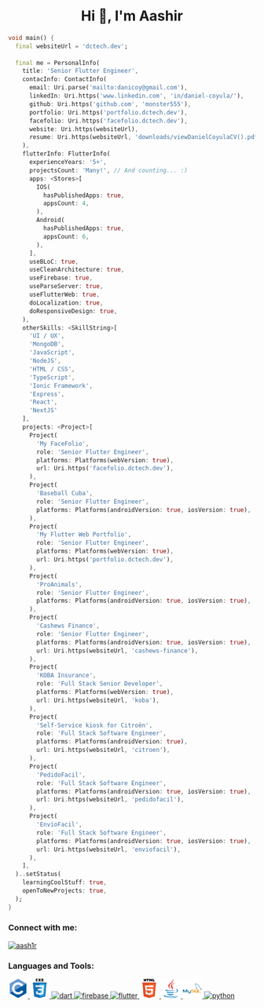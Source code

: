 <h1 align="center">Hi 👋, I'm Aashir</h1>
<!-- <h3 align="center">I am a Tech enthusiast</h3> -->

```dart
void main() {
  final websiteUrl = 'dctech.dev';
  
  final me = PersonalInfo(
    title: 'Senior Flutter Engineer',
    contacInfo: ContactInfo(
      email: Uri.parse('mailto:danicoy@gmail.com'),
      linkedIn: Uri.https('www.linkedin.com', 'in/daniel-coyula/'),
      github: Uri.https('github.com', 'monster555'),
      portfolio: Uri.https('portfolio.dctech.dev'),
      facefolio: Uri.https('facefolio.dctech.dev'),
      website: Uri.https(websiteUrl),
      resume: Uri.https(websiteUrl, 'downloads/viewDanielCoyulaCV().pdf'),
    ),
    flutterInfo: FlutterInfo(
      experienceYears: '5+',
      projectsCount: 'Many!', // And counting... :)
      apps: <Stores>[
        IOS(
          hasPublishedApps: true,
          appsCount: 4,
        ),
        Android(
          hasPublishedApps: true,
          appsCount: 6,
        ),
      ],
      useBLoC: true,
      useCleanArchitecture: true,
      useFirebase: true,
      useParseServer: true,
      useFlutterWeb: true,
      doLocalization: true,
      doResponsiveDesign: true,
    ),
    otherSkills: <SkillString>[
      'UI / UX',
      'MongoDB',
      'JavaScript',
      'NodeJS',
      'HTML / CSS',
      'TypeScript',
      'Ionic Framework',
      'Express',
      'React',
      'NextJS'
    ],
    projects: <Project>[
      Project(
        'My FaceFolio',
        role: 'Senior Flutter Engineer',
        platforms: Platforms(webVersion: true),
        url: Uri.https('facefolio.dctech.dev'),
      ),
      Project(
        'Baseball Cuba',
        role: 'Senior Flutter Engineer',
        platforms: Platforms(androidVersion: true, iosVersion: true),
      ),
      Project(
        'My Flutter Web Portfolio',
        role: 'Senior Flutter Engineer',
        platforms: Platforms(webVersion: true),
        url: Uri.https('portfolio.dctech.dev'),
      ),
      Project(
        'ProAnimals',
        role: 'Senior Flutter Engineer',
        platforms: Platforms(androidVersion: true, iosVersion: true),
      ),
      Project(
        'Cashews Finance',
        role: 'Senior Flutter Engineer',
        platforms: Platforms(androidVersion: true, iosVersion: true),
        url: Uri.https(websiteUrl, 'cashews-finance'),
      ),
      Project(
        'KOBA Insurance',
        role: 'Full Stack Senior Developer',
        platforms: Platforms(webVersion: true),
        url: Uri.https(websiteUrl, 'koba'),
      ),
      Project(
        'Self-Service kiosk for Citroën',
        role: 'Full Stack Software Engineer',
        platforms: Platforms(androidVersion: true),
        url: Uri.https(websiteUrl, 'citroen'),
      ),
      Project(
        'PedidoFacil',
        role: 'Full Stack Software Engineer',
        platforms: Platforms(androidVersion: true, iosVersion: true),
        url: Uri.https(websiteUrl, 'pedidofacil'),
      ),
      Project(
        'EnvioFacil',
        role: 'Full Stack Software Engineer',
        platforms: Platforms(androidVersion: true, iosVersion: true),
        url: Uri.https(websiteUrl, 'enviofacil'),
      ),
    ],
  )..setStatus(
    learningCoolStuff: true,
    openToNewProjects: true,
  );
}
```


<h3 align="left">Connect with me:</h3>
<p align="left">
<a href="https://www.linkedin.com/in/muhammad-aashir-756b70227/" target="blank"><img align="center" src="https://raw.githubusercontent.com/rahuldkjain/github-profile-readme-generator/master/src/images/icons/Social/linked-in-alt.svg" alt="aash1r" height="30" width="40" /></a>
</p>

<h3 align="left">Languages and Tools:</h3>
<p align="left"> <a href="https://www.cprogramming.com/" target="_blank" rel="noreferrer"> <img src="https://raw.githubusercontent.com/devicons/devicon/master/icons/c/c-original.svg" alt="c" width="40" height="40"/> </a> <a href="https://www.w3schools.com/css/" target="_blank" rel="noreferrer"> <img src="https://raw.githubusercontent.com/devicons/devicon/master/icons/css3/css3-original-wordmark.svg" alt="css3" width="40" height="40"/> </a> <a href="https://dart.dev" target="_blank" rel="noreferrer"> <img src="https://www.vectorlogo.zone/logos/dartlang/dartlang-icon.svg" alt="dart" width="40" height="40"/> </a> <a href="https://firebase.google.com/" target="_blank" rel="noreferrer"> <img src="https://www.vectorlogo.zone/logos/firebase/firebase-icon.svg" alt="firebase" width="40" height="40"/> </a> <a href="https://flutter.dev" target="_blank" rel="noreferrer"> <img src="https://www.vectorlogo.zone/logos/flutterio/flutterio-icon.svg" alt="flutter" width="40" height="40"/> </a> <a href="https://www.w3.org/html/" target="_blank" rel="noreferrer"> <img src="https://raw.githubusercontent.com/devicons/devicon/master/icons/html5/html5-original-wordmark.svg" alt="html5" width="40" height="40"/> </a> <a href="https://www.java.com" target="_blank" rel="noreferrer"> <img src="https://raw.githubusercontent.com/devicons/devicon/master/icons/java/java-original.svg" alt="java" width="40" height="40"/> </a> <a href="https://www.mysql.com/" target="_blank" rel="noreferrer"> <img src="https://raw.githubusercontent.com/devicons/devicon/master/icons/mysql/mysql-original-wordmark.svg" alt="mysql" width="40" height="40"/> </a> <a href="https://www.python.org/" target="_blank" rel="noreferrer"> <img src="https://user-images.githubusercontent.com/25181517/183423507-c056a6f9-1ba8-4312-a350-19bcbc5a8697.png" alt="python" width="40" height="40"/>  </p>
